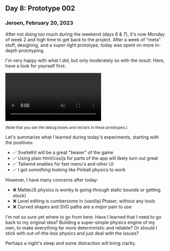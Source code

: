 ## Day 8: Prototype 002

### **Jeroen**, February 20, 2023

After not doing too much during the weekend (days 6 & 7), it's now Monday of week 2 and high time to get back to the project.
After a week of "meta" stuff, designing, and a super-light prototype, today was spent on more in-depth prototyping.

I'm very happy with what I _did_, but only moderately so with the _result_.
Here, have a look for yourself first:

<video controls loop>
  <source src="/img/pincrediball-prototype-002.mp4" type="video/mp4" />
  Video recording of an extremely crude demo pinball machine.
</video>

<small>(Note that you see the debug boxes and vectors in these prototypes.)</small>

Let's summarize what I learned during today's experiments, starting with the positives:

- ✅ SvelteKit will be a great "bearer" of the game
- ✅ Using plain html/css/js for parts of the app will likely turn out great
- ✅ Tailwind enables for fast menu's and other UI
- ✅ I got _something_ looking like Pinball physics to work

However, I have many concerns after today:

- ❌ MatterJS physics is wonky ls going _through_ static bounds or getting stuck)
- ❌ Level editing is cumbersome in (vanilla) Phaser, without any tools
- ❌ Curved shapes and SVG paths are a _major_ pain to use

I'm not so sure yet where to go from here.
Have I learned that I need to go back to my original idea?
Building a super-simple physics engine of my own, to make everything far more deterministic and reliable?
Or should I stick with out-of-the-box physics and just deal with the issues?

Perhaps a night's sleep and some distraction will bring clarity.
